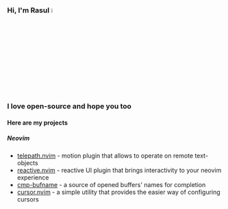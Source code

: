 ### Hi, I'm Rasul <a href="https://github.com/rasulomaroff"><img src="https://media.giphy.com/media/hvRJCLFzcasrR4ia7z/giphy.gif" width="5%"></a>

### I love open-source and hope you too

#### Here are my projects

##### Neovim

-  [telepath.nvim](https://github.com/rasulomaroff/telepath.nvim) - motion plugin that allows to operate on remote text-objects
-  [reactive.nvim](https://github.com/rasulomaroff/reactive.nvim) - reactive UI plugin that brings interactivity to your neovim experience
-  [cmp-bufname](https://github.com/rasulomaroff/cmp-bufname) - a source of opened buffers' names for completion 
-  [cursor.nvim](https://github.com/rasulomaroff/cursor.nvim) - a simple utility that provides the easier way of configuring cursors
